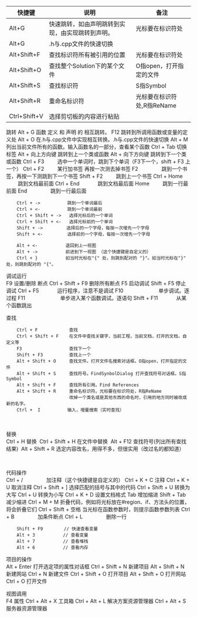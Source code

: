 | 快捷键       | 说明                                             | 备注                       |
| ------------ | ------------------------------------------------ | -------------------------- |
| Alt+G        | 快速跳转，如由声明跳转到实现，由实现跳转到声明。 | 光标要在标识符处           |
| Alt+G        | .h与.cpp文件的快速切换                           |                            |
| Alt+Shift+F  | 查找标识符所有被引用的位置                       | 光标要在标识符处           |
| Alt+Shift+O  | 查找整个Solution下的某个文件                     | O指open，打开指定的文件    |
| Alt+Shift+S  | 查找标识符                                       | S指Symbol                  |
| Alt+Shift+R  | 重命名标识符                                     | 光标要在标识符处,R指ReName |
| Ctrl+Shift+V | 选择剪切板的内容进行粘贴                         |                            |

跳转
        Alt + G           函数 定义 和 声明 的 相互跳转。 
        F12               跳转到所调用函数或变量的定义处
        Alt + O           在.h与.cpp文件中实现相互转换。.h与.cpp文件的快速切换
        Alt + M           列出当前文件所有的函数。输入函数名的一部分，查看某个函数
        Ctrl + Tab        切换标签
        Alt + 向上方向键    跳转到上一个类或函数
        Alt + 向下方向键    跳转到下一个类或函数
        Ctrl + F3   　　    选中一个单词时，跳到下个单词（F3下一个，shift + F3 上一个）
        Ctrl + F2   　　    某行加书签 再按一次测去掉书签
        F2    　　　　      跳到一个书签，再按一下测跳到下一个书签
        Shift + F2 　　     跳到上一个书签
        Ctrl + Home   　　  跳到文档最前面
        Ctrl + End   　　　 跳到文档最后面
        Home    　　        跳到一行最前面
        End    　　　　     跳到一行最后面
        
        Ctrl + ->  　　     跳到一个单词最后  
        Ctrl + <-  　　     跳到一个单词最前   
        Ctrl + Shift + ->   选择光标后的一个单词 
        Ctrl + Shift + <-   选择光标前的一个单词
        Shift + ->   　　　 选择后的一个字母，每按一次增先一个字母
        Shift + <-    　　  选择前的一个字母，每按一次增先一个字母
        
        Alt + <-  　　 　　 退回到上一视图
        Alt + ->   　　 　　前进到下一视图 （这个快捷键是自定义的）
        Ctrl + }   　　 　　如当时光标在"{" 处，则跳到配对的 "}"。如当时光标在"}" 处，则跳到配对的 "{"。

 

调试运行     
        F9                   设置/删除 断点
        Ctrl + Shift + F9    删除所有断点
        F5                   启动调试
        Shift + F5           停止调试
        Ctrl + F5   　　　   运行程序，注意不是调试
        F10    　　　　 　 　单步调试。逐过程
        F11    　　 　　　　 单步进入某个函数调试。逐语句
        Shift + F11   　　　 从某个函数跳出        


查找    
        
        Ctrl + F            查找
        Ctrl + Shift + F    在文件中查找关键字，当前工程，当前文档，打开的文档，自定义等        
        F3                  查找下一个
        Shift + F3          查找上一个
        Alt + Shift + O     查找文件。打开文件名搜索对话框。O指open，打开指定的文件
        Alt + Shift + S     查找符号。FindSynbolDialog 打开查找符号对话框。S指Symbol
        Alt + Shift + F     查找所有引用。Find References 
        Alt + Shift + R     重命名标识符。光标要在标识符处，R指ReName
                            改掉一个类名或是其他东西的命名时，引用的地方同时被改成新的名字。
        Ctrl +  I   　　    输入，增量搜索（实时查找）


​    
​    
替换     
​        Ctrl + H           替换
​        Ctrl + Shift + H   在文件中替换
​        Alt + F12          查找符号(列出所有查找结果)
​        Alt + Shift + R    选定内容改名，用得不多，但很实用（改过名的都知道）

​        

代码操作     
        Ctrl + /   　　　　 加注释（这个快捷键是自定义的）
        Ctrl + K + C        注释
        Ctrl + K + U        取消注释
        Ctrl + Shift + ]    选择匹配的括号与其中的代码
        Ctrl + Shift + U    转换为大写
        Ctrl + U            转换为小写
        Ctrl + K + D        设置文档格式
        Tab                 增加缩进
        Shift + Tab         减少缩进
        Ctrl + M + M        折叠代码，例如将光标放在#region、if、方法头的位置，将会折叠它们
        Ctrl + Shift + 空格 当光标在函数参数时，则提示函数参数列表
        Ctrl + B   　　　　 加条件断点
        Ctrl + L   　　　　 删除一行
        
        Shift + F9   　　　// 快速查看变量
        Alt + 3    　　　　// 查看变量
        Alt + 7    　　　　// 查看堆栈
        Alt + 6    　　　　// 查看内存

 

项目的操作     
        Alt + Enter         打开选定项的属性对话框
        Ctrl + Shift + N    新建项目
        Alt + Shift + N     新建网站
        Ctrl + N            新建文件
        Ctrl + Shift + O    打开项目
        Alt + Shift + O     打开网站
        Ctrl + O            打开文件


视图调用     
        F4                属性
        Ctrl + Alt + X    工具箱
        Ctrl + Alt + L    解决方案资源管理器
        Ctrl + Alt + S    服务器资源管理器